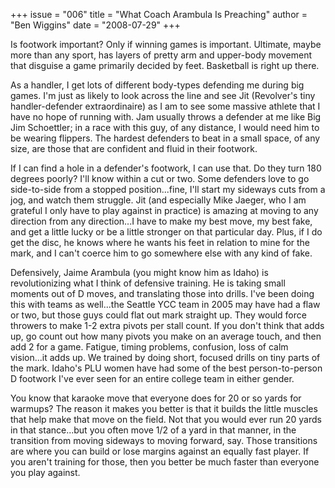 +++
issue = "006"
title = "What Coach Arambula Is Preaching"
author = "Ben Wiggins"
date = "2008-07-29"
+++

Is footwork important? Only if winning games is important. Ultimate, maybe
more than any sport, has layers of pretty arm and upper-body movement that
disguise a game primarily decided by feet. Basketball is right up there.  
  
As a handler, I get lots of different body-types defending me during big
games. I'm just as likely to look across the line and see Jit (Revolver's tiny
handler-defender extraordinaire) as I am to see some massive athlete that I
have no hope of running with. Jam usually throws a defender at me like Big Jim
Schoettler; in a race with this guy, of any distance, I would need him to be
wearing flippers. The hardest defenders to beat in a small space, of any size,
are those that are confident and fluid in their footwork.  
  
If I can find a hole in a defender's footwork, I can use that. Do they turn
180 degrees poorly? I'll know within a cut or two. Some defenders love to go
side-to-side from a stopped position...fine, I'll start my sideways cuts from
a jog, and watch them struggle. Jit (and especially Mike Jaeger, who I am
grateful I only have to play against in practice) is amazing at moving to any
direction from any direction...I have to make my best move, my best fake, and
get a little lucky or be a little stronger on that particular day. Plus, if I
do get the disc, he knows where he wants his feet in relation to mine for the
mark, and I can't coerce him to go somewhere else with any kind of fake.  
  
Defensively, Jaime Arambula (you might know him as Idaho) is revolutionizing
what I think of defensive training. He is taking small moments out of D moves,
and translating those into drills. I've been doing this with teams as
well...the Seattle YCC team in 2005 may have had a flaw or two, but those guys
could flat out mark straight up. They would force throwers to make 1-2 extra
pivots per stall count. If you don't think that adds up, go count out how many
pivots you make on an average touch, and then add 2 for a game. Fatigue,
timing problems, confusion, loss of calm vision...it adds up. We trained by
doing short, focused drills on tiny parts of the mark. Idaho's PLU women have
had some of the best person-to-person D footwork I've ever seen for an entire
college team in either gender.  
  
You know that karaoke move that everyone does for 20 or so yards for warmups?
The reason it makes you better is that it builds the little muscles that help
make that move on the field. Not that you would ever run 20 yards in that
stance...but you often move 1/2 of a yard in that manner, in the transition
from moving sideways to moving forward, say. Those transitions are where you
can build or lose margins against an equally fast player. If you aren't
training for those, then you better be much faster than everyone you play
against.
